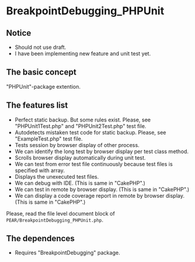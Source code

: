 BreakpointDebugging_PHPUnit
========================================

Notice
------

* Should not use draft.
* I have been implementing new feature and unit test yet.

The basic concept
-----------------

"PHPUnit"-package extention.

The features list
-----------------

* Perfect static backup. But some rules exist. Please, see "PHPUnit1Test.php" and "PHPUnit2Test.php" test file.
* Autodetects mistaken test code for static backup. Please, see "ExampleTest.php" test file.
* Tests session by browser display of other process.
* We can identify the long test by browser display per test class method.
* Scrolls browser display automatically during unit test.
* We can test from error test file continuously because test files is specified with array.
* Displays the unexecuted test files.
* We can debug with IDE. (This is same in "CakePHP".)
* We can test in remote by browser display. (This is same in "CakePHP".)
* We can display a code coverage report in remote by browser display. (This is same in "CakePHP".)

Please, read the file level document block of `PEAR/BreakpointDebugging_PHPUnit.php`.

The dependences
---------------

* Requires "BreakpointDebugging" package.
